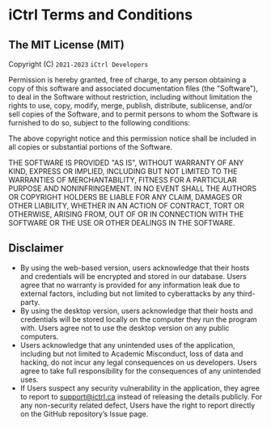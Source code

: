 # iCtrl Terms and Conditions

## The MIT License (MIT)
Copyright (C) `2021-2023` `iCtrl Developers`

Permission is hereby granted, free of charge, to any person obtaining a copy
 of this software and associated documentation files (the "Software"), to
 deal in the Software without restriction, including without limitation the
 rights to use, copy, modify, merge, publish, distribute, sublicense, and/or
 sell copies of the Software, and to permit persons to whom the Software is
 furnished to do so, subject to the following conditions:

The above copyright notice and this permission notice shall be included in
 all copies or substantial portions of the Software.

THE SOFTWARE IS PROVIDED "AS IS", WITHOUT WARRANTY OF ANY KIND, EXPRESS OR
 IMPLIED, INCLUDING BUT NOT LIMITED TO THE WARRANTIES OF MERCHANTABILITY,
 FITNESS FOR A PARTICULAR PURPOSE AND NONINFRINGEMENT. IN NO EVENT SHALL THE
 AUTHORS OR COPYRIGHT HOLDERS BE LIABLE FOR ANY CLAIM, DAMAGES OR OTHER
 LIABILITY, WHETHER IN AN ACTION OF CONTRACT, TORT OR OTHERWISE, ARISING
 FROM, OUT OF OR IN CONNECTION WITH THE SOFTWARE OR THE USE OR OTHER DEALINGS
 IN THE SOFTWARE.

## Disclaimer
- By using the web-based version, users acknowledge that their hosts and credentials will be encrypted and stored in our database. Users agree that no warranty is provided for any information leak due to external factors, including but not limited to cyberattacks by any third-party.  
- By using the desktop version, users acknowledge that their hosts and credentials will be stored locally on the computer they run the program with. Users agree not to use the desktop version on any public computers.
- Users acknowledge that any unintended uses of the application, including but not limited to Academic Misconduct, loss of data and hacking, do not incur any legal consequences on us developers. Users agree to take full responsibility for the consequences of any unintended uses.
- If Users suspect any security vulnerability in the application, they agree to report to support@ictrl.ca instead of releasing the details publicly. For any non-security related defect, Users have the right to report directly on the GitHub repository’s Issue page. 
